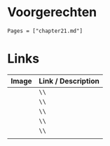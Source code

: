 # Voorgerechten

```@contents
Pages = ["chapter21.md"]
```

# Links

| Image| Link / Description |
| :--- | :--- |
| ![]() | **[]()**``\\`` |
| ![]() | **[]()**``\\`` |
| ![]() | **[]()**``\\`` |
| ![]() | **[]()**``\\`` |
| ![]() | **[]()**``\\`` |
||